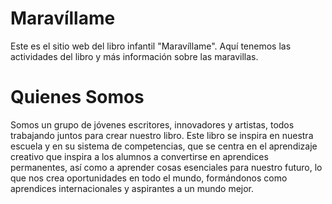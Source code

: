 # Maravíllame
Este es el sitio web del libro infantil "Maravíllame". Aquí tenemos las actividades del libro y más información sobre las maravillas.
# Quienes Somos
Somos un grupo de jóvenes escritores, innovadores y artistas, todos trabajando juntos para crear nuestro libro.
Este libro se inspira en nuestra escuela y en su sistema de competencias, que se centra en el aprendizaje creativo que inspira a los alumnos a convertirse en aprendices permanentes, así como a aprender cosas esenciales para nuestro futuro, lo que nos crea oportunidades en todo el mundo, formándonos como aprendices internacionales y aspirantes a un mundo mejor.
